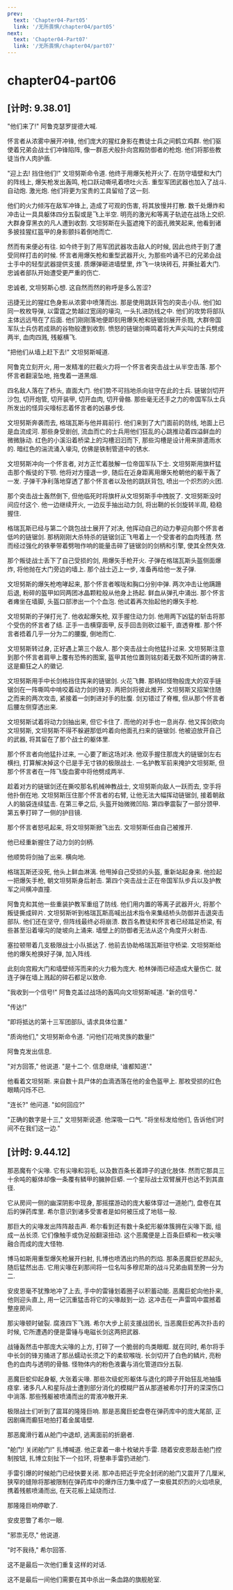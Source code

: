```yaml
---
prev:
  text: 'Chapter04-Part05'
  link: '/无所畏惧/chapter04/part05'
next:
  text: 'Chapter04-Part07'
  link: '/无所畏惧/chapter04/part07'
---
```


# chapter04-part06

## [计时: 9.38.01]

"他们来了!" 阿鲁克瑟罗提德大喊.

怀言者从浓雾中展开冲锋, 他们庞大的猩红身影在教徒士兵之间鹤立鸡群. 他们驱使着兄弟会战士们冲锋陷阵, 像一群恶犬般扑向宫殿防御者的枪炮. 他们将那些教徒当作人肉护盾.

"迎上去! 挡住他们!" 文坦努斯命令道. 他终于用爆矢枪开火了. 在防守墙壁和大门的阵线上, 爆矢枪发出轰鸣, 枪口跃动嘶吼着喷吐火舌. 重型军团武器也加入了战斗. 自动炮. 激光炮. 他们将更为宝贵的工具留给了这一刻.

他们的火力倾泻在敌军冲锋上, 造成了可观的伤害, 将其放慢并打散. 数千处爆炸和冲击让一具具躯体四分五裂或是飞上半空. 明亮的激光和等离子轨迹在战场上交织. 大群身穿黑衣的凡人遭到收割. 文坦努斯在头盔遮掩下的面孔微笑起来, 他看到诸多披挂猩红盔甲的身影颤抖着倒地而亡.

然而有来便必有往. 如今终于到了用军团武器攻击敌人的时候, 因此也终于到了遭受同样打击的时候. 怀言者用爆矢枪和重型武器开火, 为那些吟诵不已的兄弟会战士手中的轻型武器提供支援. 质爆弹砸进墙壁里, 炸飞一块块砖石, 并撕扯着大门. 忠诚者部队开始遭受更严重的伤亡.

忠诚者, 文坦努斯心想. 这自然而然的称呼是多么苦涩?

迅捷无比的猩红色身影从浓雾中喷薄而出. 那是使用跳跃背包的突击小队. 他们如同一枚枚导弹, 以雷霆之势越过宽阔的壕沟, 一头扎进防线之中. 他们的攻势将部队主体远远甩在了后面. 他们刚刚落地便即刻用爆矢枪和链锯剑展开杀戮, 大群帝国军队士兵仿若成熟的谷物般遭到收割. 愤怒的链锯剑嘶鸣着将大声尖叫的士兵劈成两半, 血肉四溅, 残躯横飞.

"把他们从墙上赶下去!" 文坦努斯喊道.

阿鲁克立刻开火, 用一发精准的拦截火力将一个怀言者突击战士从半空击落. 那个怀言者翻滚坠地, 拖曳着一道黑烟.

四名敌人落在了桥头, 直面大门. 他们势不可挡地杀向驻守在此的士兵. 链锯剑切开沙包, 切开炮管, 切开装甲, 切开血肉, 切开骨骼. 那些毫无还手之力的帝国军队士兵所发出的怪异尖嚎标志着怀言者的凶暴步伐.

文坦努斯奔袭而去, 格瑞瓦斯与他并肩前行. 他们来到了大门面前的防线, 地面上已是血流成河. 那些身受剧创, 流血而亡的士兵用他们狂乱的心跳推动着四溢鲜血的微微脉动. 红色的小溪沿着桥梁上的沟槽汩汩而下, 那些沟槽是设计用来排遣雨水的. 暗红色的湍流涌入壕沟, 仿佛是铁制管道中的锈水.

文坦努斯冲向一个怀言者, 对方正忙着肢解一位帝国军队下士. 文坦努斯用旗杆猛击那个叛徒的下颚. 他将对方撞退一步, 随后在近身距离用爆矢枪朝他的躯干轰了一发. 子弹干净利落地穿透了那个怀言者以及他的跳跃背包, 喷出一个炽烈的火团.

那个突击战士轰然倒下, 但他临死时将旗杆从文坦努斯手中拽脱了. 文坦努斯没时间应付这个. 他一边继续开火, 一边反手抽出动力剑, 将出鞘的长剑旋转半周, 稳稳握住.

格瑞瓦斯已经与第二个跳包战士展开了对决, 他挥动自己的动力拳迎向那个怀言者低吟的链锯剑. 那柄刚刚大杀特杀的链锯剑正飞甩着上一个受害者的血肉残渣. 然而经过强化的铁拳带着劈啪作响的能量击碎了链锯剑的剑柄和引擎, 使其全然失效.

那个叛徒战士丢下了自己受损的剑, 用爆矢手枪开火. 子弹在格瑞瓦斯头盔侧面爆炸, 将他抛在大门旁边的墙上. 那个战士迈上一步, 准备再给他一发子弹.

文坦努斯的爆矢枪咆哮起来, 那个怀言者喉咙和胸口分别中弹. 两次冲击让他蹒跚后退, 粉碎的盔甲如同两团冰晶颗粒般从他身上扬起. 鲜血从弹孔中涌出. 那个怀言者瘫坐在墙脚, 头盔口部渗出一个个血泡. 他试着再次抬起他的爆矢手枪.

文坦努斯的子弹打光了. 他收起爆矢枪, 双手握住动力剑. 他用两下凶猛的斩击将那个受伤的怀言者了结. 正手一击横穿面甲, 反手回击则砍过躯干, 直透脊椎. 那个怀言者捂着几乎一分为二的腰腹, 倒地而亡.

文坦努斯转过身, 正好遇上第三个敌人. 那个突击战士向他猛扑过来. 文坦努斯注意到那个怀言者肩甲上覆有恐怖的图案, 盔甲其他位置则铭刻着无数不知所谓的祷言. 这是癫狂之人的徽记.

文坦努斯用手中长剑格挡住挥来的链锯剑. 火花飞舞. 那柄如怪物般庞大的双手链锯剑在一阵嘶鸣中啃咬着动力剑的锋刃. 两把剑将彼此推开. 文坦努斯又招架住随之而来的两次攻击, 紧接着一剑刺进对手的肚腹. 剑刃错过了脊椎, 但从那个怀言者后腰左侧穿透出来.

文坦努斯试着将动力剑抽出来, 但它卡住了. 而他的对手也一息尚存. 他又挥剑砍向文坦努斯, 文坦努斯不得不躲避那低吟着向他面孔扫来的链锯剑. 他被迫放开自己的武器, 将其留在了那个战士的躯体里.

那个怀言者向他猛扑过来, 一心要了断这场对决. 他双手握住那庞大的链锯剑左右横扫, 打算解决掉这个已是手无寸铁的极限战士. 一名护教军前来掩护文坦努斯, 但那个怀言者在一阵飞旋血雾中将他劈成两半.

趁着对方的链锯剑还在撕咬那名机械神教战士, 文坦努斯向敌人一跃而去, 空手将他扑倒在地. 文坦努斯压住那个怀言者的右臂, 让他无法大幅挥动链锯剑, 接着朝敌人的脑袋连续猛击. 在第三拳之后, 头盔开始微微凹陷. 第四拳震裂了一部分颈甲. 第五拳打碎了一侧的护目镜.

那个怀言者怒吼起来, 将文坦努斯掀飞出去. 文坦努斯任由自己被推开.

他已经重新握住了动力剑的剑柄.

他顺势将剑抽了出来. 横向地.

格瑞瓦斯还没死, 他头上鲜血淋漓. 他甩掉自己受损的头盔, 重新站起身来. 他捡起一把爆矢手枪, 朝文坦努斯身后射击. 第四个突击战士正在帝国军队步兵以及护教军之间横冲直撞.

阿鲁克和其他一些重装护教军重组了防线. 他们用内置的等离子武器开火, 将那个叛徒撕成碎片. 文坦努斯听到格瑞瓦斯高喊出战术指令来集结桥头防御并击退突击部队. 他们还在坚守, 但阵线最终必将崩溃. 数百名教徒和怀言者已经踏足桥梁, 有些甚至沿着壕沟的陡坡向上涌来. 墙壁上的防御者无法从这个角度开火射击.

塞拉顿带着几支极限战士小队抵达了. 他前去协助格瑞瓦斯驻守桥梁. 文坦努斯给他的爆矢枪换好子弹, 加入阵线.

此刻向宫殿大门和墙壁倾泻而来的火力极为庞大. 枪林弹雨已经造成大量伤亡. 就连子弹在墙上溅起的碎石都足以致命.

"我收到一个信号!" 阿鲁克盖过战场的轰鸣向文坦努斯喊道. "新的信号."

"传达!"

"即将抵达的第十三军团部队, 请求具体位置."

"质询他们," 文坦努斯命令道. "问他们花哨灵族的数量!"

阿鲁克发出信息.

"对方回答," 他说道. "是十二个. 信息继续, '谁都知道'."

他看着文坦努斯. 来自数十具尸体的血滴洒落在他的金色盔甲上. 那枚受损的红色眼睛闪烁不已.

"连长?" 他问道. "如何回应?"

"正确的数字是十三," 文坦努斯说道. 他深吸一口气. "将坐标发给他们, 告诉他们时间不在我们这一边."

## [计时: 9.44.12]

那恶魔有个尖喙. 它有尖喙和羽毛, 以及数百条长着蹄子的退化肢体. 然而它那具三十余吨的躯体却像一条覆有鳞甲的臃肿巨蟒. 一个星际战士双臂展开也达不到其直径.

它从房间一侧的幽深阴影中现身, 那摇摆游动的庞大躯体穿过一道舱门, 盘卷在其后的弹药库里. 希尔意识到诸多受害者是如何被压成了地毯一般.

那巨大的尖喙发出阵阵敲击声. 希尔看到还有数十条蛇形躯体簇拥在尖喙下面, 组成一丛长须. 它们像触手或伪足般翻滚扭动. 这个恶魔便是上百条巨蟒和一枚尖喙融合而成的庞大怪物.

博马如斯用重型爆矢枪展开扫射, 扎博也喷洒出灼热的烈焰. 那条恶魔巨蛇昂起头, 随后猛然出击. 它用尖喙在刹那间将一位名叫多穆尼斯的战斗兄弟由肩至胯一分为二.

安皮恩毫不犹豫地冲了上去, 手中的雷锤划着圈子以积蓄动能. 恶魔巨蛇向他扑来, 他则迎头直上, 用一记沉重猛击将它的尖喙敲到一边. 这冲击在一声雷鸣中震撼着整座房间.

那尖喙顿时破裂. 腐液四下飞溅. 希尔大步上前支援战团长, 当恶魔巨蛇再次扑击的时候, 它所遭遇的便是雷锤与电磁长剑这两把武器.

战锤轰然击中那庞大尖喙的上方, 打碎了一个脆弱的鸟类眼眶. 就在同时, 希尔将手中长剑的锋刃捅进了那丛蠕动长须之下的柔软喉咙. 长剑切开了白色的鳞片, 亮粉色的血肉与透明的骨骼. 怪物体内的粉色液囊与消化管道四分五裂.

恶魔巨蛇仰起身躯, 大张着尖喙. 那些次级蛇形躯体与退化的蹄子开始狂乱地抽搐痉挛. 诸多凡人和星际战士遭到部分消化的模糊尸首从那道被希尔打开的深深伤口中淌落. 那些残躯被喷涌而出的胃液冲散开来.

极限战士们听到了震耳的隆隆巨响. 那是恶魔巨蛇盘卷在弹药库中的庞大尾部, 正因剧痛而癫狂地拍打着金属墙壁.

那恶魔滑行着从舱门中退却, 逃离面前的折磨者.

"舱门! 关闭舱门!" 扎博喊道. 他正拿着一串十枚破片手雷. 随着安皮恩敲击舱门控制按钮, 扎博立刻扯下一个拉环, 将整串手雷扔进舱门.

手雷引爆的时候舱门已经快要关闭. 那冲击把近乎完全封闭的舱门又震开了几厘米, 狭窄的缝隙将那被限制在弹药库中的爆炸压力集中成了一束极其炽烈的火焰喷泉, 携着残骸喷涌而出, 在天花板上延烧而过.

那隆隆巨响停歇了.

安皮恩瞥了希尔一眼.

"邪祟无尽," 他说道.

"时不我待," 希尔回答.

这不是最后一次他们重复这样的对话.

这不是最后一间他们需要在其中杀出一条血路的旗舰舱室.

